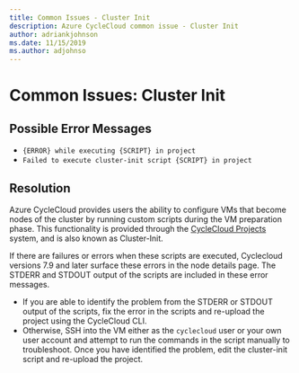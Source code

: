 ```yaml
---
title: Common Issues - Cluster Init
description: Azure CycleCloud common issue - Cluster Init
author: adriankjohnson
ms.date: 11/15/2019
ms.author: adjohnso
---
```

# Common Issues: Cluster Init

## Possible Error Messages

- `{ERROR} while executing {SCRIPT} in project`
- `Failed to execute cluster-init script {SCRIPT} in project`

## Resolution

Azure CycleCloud provides users the ability to configure VMs that become nodes of the cluster by running custom scripts during the VM preparation phase. This functionality is provided through the [CycleCloud Projects](~/how-to/projects.md) system, and is also known as Cluster-Init.

If there are failures or errors when these scripts are executed, Cyclecloud versions 7.9 and later surface these errors in the node details page. The STDERR and STDOUT output of the scripts are included in these error messages. 

- If you are able to identify the problem from the STDERR or STDOUT output of the scripts, fix the error in the scripts and re-upload the project using the CycleCloud CLI.
- Otherwise, SSH into the VM either as the `cyclecloud` user or your own user account and attempt to run the commands in the script manually to troubleshoot. Once you have identified the problem, edit the cluster-init script and re-upload the project.
